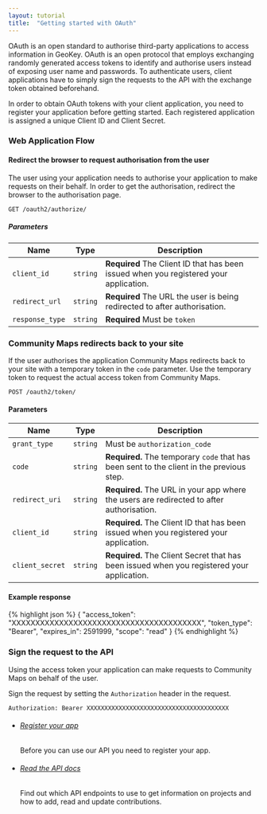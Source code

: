 ```yaml
---
layout: tutorial
title:  "Getting started with OAuth"
---
```


OAuth is an open standard to authorise third-party applications to access information in GeoKey. OAuth is an open protocol that employs exchanging randomly generated access tokens to identify and authorise users instead of exposing user name and passwords. To authenticate users, client applications have to simply sign the requests to the API with the exchange token obtained beforehand.

In order to obtain OAuth tokens with your client application, you need to register your application before getting started. Each registered application is assigned a unique Client ID and Client Secret.

### Web Application Flow

#### Redirect the browser to request authorisation from the user

The user using your application needs to authorise your application to make requests on their behalf. In order to get the authorisation, redirect the browser to the authorisation page.

````
GET /oauth2/authorize/
````

##### Parameters

Name            | Type     | Description
----------------|----------|-----------------------------------
`client_id`     | `string` | **Required** The Client ID that has been issued when you registered your application.
`redirect_url`  | `string` | **Required** The URL the user is being redirected to after authorisation.
`response_type` | `string` | **Required** Must be `token`

### Community Maps redirects back to your site

If the user authorises the application Community Maps redirects back to your site with a temporary token in the `code` parameter. Use the temporary token to request the actual access token from Community Maps.

````
POST /oauth2/token/
````

#### Parameters

Name              | Type     | Description
------------------|----------|-----------------------------------
`grant_type`      | `string` | Must be `authorization_code`
`code`            | `string` | **Required.** The temporary `code` that has been sent to the client in the previous step.
`redirect_uri`    | `string` | **Required.** The URL in your app where the users are redirected to after authorisation.
`client_id`       | `string` | **Required.** The Client ID that has been issued when you registered your application.
`client_secret`   | `string` | **Required.** The Client Secret that has been issued when you registered your application.

#### Example response

{% highlight json %}
{
    "access_token": "XXXXXXXXXXXXXXXXXXXXXXXXXXXXXXXXXXXXXXXX",
    "token_type": "Bearer",
    "expires_in": 2591999,
    "scope": "read"
}
{% endhighlight %}


### Sign the request to the API

Using the access token your application can make requests to Community Maps on behalf of the user.

Sign the request by setting the `Authorization` header in the request.

```
Authorization: Bearer XXXXXXXXXXXXXXXXXXXXXXXXXXXXXXXXXXXXXXXX
```

<div class="info-box alert alert-info"><i class="fa fa-info-circle"></i><div><ul class="tutorial-links"><li><h6><a href="register-your-app.html">Register your app</a></h6><p>Before you can use our API you need to register your app.</p></li><li><h6><a href="/docs/">Read the API docs</a></h6><p>Find out which API endpoints to use to get information on projects and how to add, read and update contributions.</p></li></ul></div></div></div>
